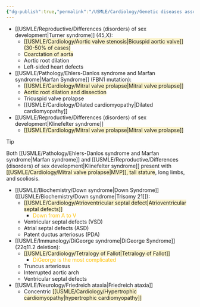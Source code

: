 ```yaml
---
{"dg-publish":true,"permalink":"/USMLE/Cardiology/Genetic diseases associated with cardiac defects/"}
---
```


- [[USMLE/Reproductive/Differences (disorders) of sex development\|Turner syndrome]] (45,X):
	- <span style="background:rgba(240, 200, 0, 0.2)">[[USMLE/Cardiology/Aortic valve stenosis\|Bicuspid aortic valve]] (30-50% of cases)</span>
	- <span style="background:rgba(240, 200, 0, 0.2)">Coarctation of aorta</span>
	- Aortic root dilation
	- Left-sided heart defects
- [[USMLE/Pathology/Ehlers-Danlos syndrome and Marfan syndrome\|Marfan Syndrome]] (FBN1 mutation):
	- <span style="background:rgba(240, 200, 0, 0.2)">[[USMLE/Cardiology/Mitral valve prolapse\|Mitral valve prolapse]]</span>
	- <span style="background:rgba(240, 200, 0, 0.2)">Aortic root dilation and dissection</span>
	- Tricuspid valve prolapse
	- [[USMLE/Cardiology/Dilated cardiomyopathy\|Dilated cardiomyopathy]]
- [[USMLE/Reproductive/Differences (disorders) of sex development\|Klinefelter syndrome]]
	- <span style="background:rgba(240, 200, 0, 0.2)">[[USMLE/Cardiology/Mitral valve prolapse\|Mitral valve prolapse]]</span>

>[!tip] 
>Both [[USMLE/Pathology/Ehlers-Danlos syndrome and Marfan syndrome\|Marfan syndrome]] and [[USMLE/Reproductive/Differences (disorders) of sex development\|Klinefelter syndrome]] present with <span style="background:rgba(240, 200, 0, 0.2)">[[USMLE/Cardiology/Mitral valve prolapse\|MVP]], tall stature</span>, long limbs, and scoliosis.

- [[USMLE/Biochemistry/Down syndrome\|Down Syndrome]] ([[USMLE/Biochemistry/Down syndrome\|Trisomy 21]]):
	- <span style="background:rgba(240, 200, 0, 0.2)">[[USMLE/Cardiology/Atrioventricular septal defect\|Atrioventricular septal defects]]</span>
		- <font color="#ffc000">Down from A to V</font>
	- Ventricular septal defects (VSD)
	- Atrial septal defects (ASD)
	- Patent ductus arteriosus (PDA)
- [[USMLE/Immunology/DiGeorge syndrome\|DiGeorge Syndrome]] (22q11.2 deletion):
	- <span style="background:rgba(240, 200, 0, 0.2)">[[USMLE/Cardiology/Tetralogy of Fallot\|Tetralogy of Fallot]]</span>
		- <font color="#ffc000">DiGeorge is the most complicated</font>
	- Truncus arteriosus
	- Interrupted aortic arch
	- Ventricular septal defects
- [[USMLE/Neurology/Friedreich ataxia\|Friedreich ataxia]]
	- Concentric <span style="background:rgba(240, 200, 0, 0.2)">[[USMLE/Cardiology/Hypertrophic cardiomyopathy\|hypertrophic cardiomyopathy]]</span>
